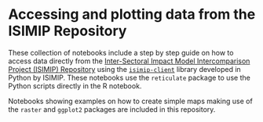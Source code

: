 # Accessing and plotting data from the ISIMIP Repository
These collection of notebooks include a step by step guide on how to access data directly from the [Inter-Sectoral Impact Model Intercomparison Project (ISIMIP) Repository](https://data.isimip.org/) using the [`isimip-client`](https://github.com/ISI-MIP/isimip-client) library developed in Python by ISIMIP. These notebooks use the `reticulate` package to use the Python scripts directly in the R notebook.  
  
Notebooks showing examples on how to create simple maps making use of the `raster` and `ggplot2` packages are included in this repository.